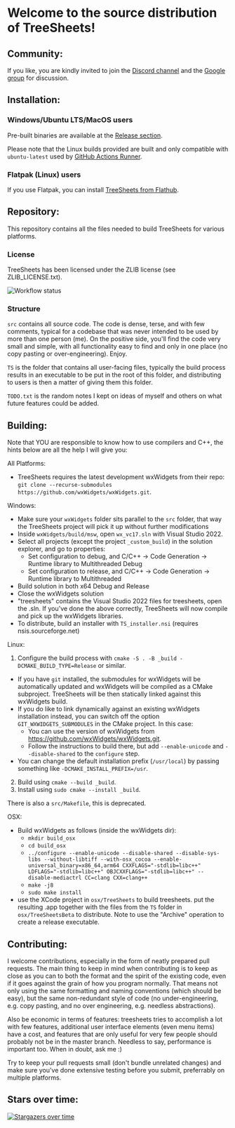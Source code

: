 Welcome to the source distribution of TreeSheets!
=================================================

Community:
----------
If you like, you are kindly invited to join the [Discord channel](https://discord.gg/HAfKkJz) and 
the [Google group](https://groups.google.com/group/treesheets) for discussion.

Installation:
-------------

### Windows/Ubuntu LTS/MacOS users

Pre-built binaries are available at the
[Release section](https://github.com/aardappel/treesheets/releases). 

Please note that the Linux builds provided are built and only compatible with `ubuntu-latest` used by [GitHub Actions Runner](https://github.com/actions/runner-images). 

### Flatpak (Linux) users

If you use Flatpak, you can install [TreeSheets from Flathub](https://flathub.org/apps/com.strlen.TreeSheets).

Repository:
-----------
This repository contains all the files needed to build TreeSheets for various platforms.

### License

TreeSheets has been licensed under the ZLIB license (see ZLIB_LICENSE.txt).

![Workflow status](https://github.com/aardappel/treesheets/actions/workflows/build.yml/badge.svg)

### Structure

`src` contains all source code. The code is dense, terse, and with few comments, typical for a codebase that was never
intended to be used by more than one person (me). On the positive side, you'll find the code very small and simple,
with all functionality easy to find and only in one place (no copy pasting or over-engineering). Enjoy.

`TS` is the folder that contains all user-facing files, typically the build process results in an executable to be put
in the root of this folder, and distributing to users is then a matter of giving them this folder.

`TODO.txt` is the random notes I kept on ideas of myself and others on what future features could be added.


Building:
---------
Note that YOU are responsible to know how to use compilers and C++, the hints below are all the help I will give you:

All Platforms:

- TreeSheets requires the latest development wxWidgets from their repo:
  `git clone --recurse-submodules https://github.com/wxWidgets/wxWidgets.git`.

Windows:

- Make sure your `wxWidgets` folder sits parallel to the `src` folder, that way the TreeSheets project will pick
  it up without further modifications
- Inside `wxWidgets/build/msw`, open `wx_vc17.sln` with Visual Studio 2022.
- Select all projects (except the project `_custom_build`) in the solution explorer, and go to properties:
  - Set configuration to debug, and C/C++ -> Code Generation -> Runtime library
    to Multithreaded Debug
  - Set configuration to release, and C/C++ -> Code Generation -> Runtime library
    to Multithreaded
- Build solution in both x64 Debug and Release
- Close the wxWidgets solution
- "treesheets" contains the Visual Studio 2022 files for treesheets, open the .sln.
  If you've done the above correctly, TreeSheets will now compile and pick up
  the wxWidgets libraries.
- To distribute, build an installer with `TS_installer.nsi` (requires nsis.sourceforge.net)

Linux:

1. Configure the build process with `cmake -S . -B _build -DCMAKE_BUILD_TYPE=Release` or similar.
  - If you have `git` installed, the submodules for wxWidgets will be automatically updated and wxWidgets will be compiled as a CMake subproject. TreeSheets will be then statically linked against this wxWidgets build.
  - If you do like to link dynamically against an existing wxWidgets installation instead, you can switch off the option `GIT_WXWIDGETS_SUBMODULES` in the CMake project. In this case:
    - You can use the version of wxWidgets from https://github.com/wxWidgets/wxWidgets.git.
    - Follow the instructions to build there, but add `--enable-unicode` and `--disable-shared` to the `configure` step.
  - You can change the default installation prefix (`/usr/local`) by passing something like `-DCMAKE_INSTALL_PREFIX=/usr`.
2. Build using `cmake --build _build`.
3. Install using `sudo cmake --install _build`.

There is also a `src/Makefile`, this is deprecated.

OSX:

- Build wxWidgets as follows (inside the wxWidgets dir):
  - `mkdir build_osx`
  - `cd build_osx`
  - `../configure --enable-unicode --disable-shared --disable-sys-libs --without-libtiff --with-osx_cocoa --enable-universal_binary=x86_64,arm64 CXXFLAGS="-stdlib=libc++" LDFLAGS="-stdlib=libc++" OBJCXXFLAGS="-stdlib=libc++" --disable-mediactrl CC=clang CXX=clang++`
  - `make -j8`
  - `sudo make install`
- use the XCode project in `osx/TreeSheets` to build treesheets. put the resulting
  .app together with the files from the `TS` folder in `osx/TreeSheetsBeta` to distribute.
  Note to use the "Archive" operation to create a release executable.

Contributing:
-------------
I welcome contributions, especially in the form of neatly prepared pull requests. The main thing to keep in mind when
contributing is to keep as close as you can to both the format and the spirit of the existing code, even if it goes
against the grain of how you program normally. That means not only using the same formatting and naming conventions
(which should be easy), but the same non-redundant style of code (no under-engineering, e.g. copy pasting,
and no over engineering, e.g. needless abstractions).

Also be economic in terms of features: treesheets tries to accomplish a lot with few features, additional user
interface elements (even menu items) have a cost, and features that are only useful for very few people should
probably not be in the master branch. Needless to say, performance is important too. When in doubt, ask me :)

Try to keep your pull requests small (don't bundle unrelated changes) and make sure you've done extensive testing
before you submit, preferrably on multiple platforms.

Stars over time:
----------------
[![Stargazers over time](https://starchart.cc/aardappel/treesheets.svg)](https://starchart.cc/aardappel/treesheets)